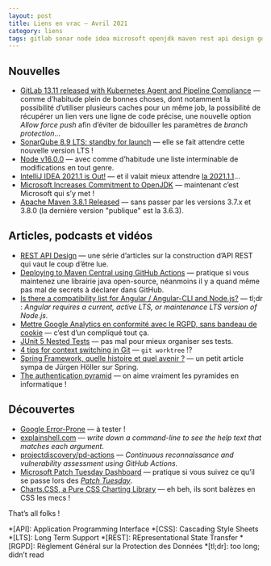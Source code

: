 ```yaml
---
layout: post
title: Liens en vrac — Avril 2021
category: liens
tags: gitlab sonar node idea microsoft openjdk maven rest api design google analytics angular junit git spring securité authentification errorprone shell bash chart css
---
```


## Nouvelles

- [GitLab 13.11 released with Kubernetes Agent and Pipeline Compliance](https://about.gitlab.com/releases/2021/04/22/gitlab-13-11-released/)
  — comme d’habitude plein de bonnes choses, dont notamment la possibilité d’utiliser plusieurs caches pour un même job, la possibilité de récupérer un lien
    vers une ligne de code précise, une nouvelle option _Allow force push_ afin d’éviter de bidouiller les paramètres de _branch protection_...
- [SonarQube 8.9 LTS: standby for launch](https://blog.sonarsource.com/sonarqube-lts-89-standby)
  — elle se fait attendre cette nouvelle version LTS !
- [Node v16.0.0](https://nodejs.org/en/blog/release/v16.0.0/)
  — avec comme d’habitude une liste interminable de modifications en tout genre.
- [IntelliJ IDEA 2021.1 is Out!](https://blog.jetbrains.com/idea/2021/04/intellij-idea-2021-1/)
  — et il valait mieux attendre [la 2021.1.1](https://blog.jetbrains.com/idea/2021/04/intellij-idea-2021-1-1/)...
- [Microsoft Increases Commitment to OpenJDK](https://www.azul.com/blog/microsoft-increases-commitment-to-openjdk/)
  — maintenant c’est Microsoft qui s’y met !
- [Apache Maven 3.8.1 Released](https://mail-archives.apache.org/mod_mbox/maven-announce/202104.mbox/%3cMailbird-0918dc43-dc18-4008-b83b-8bc8b1528177@apache.org%3e)
  — sans passer par les versions 3.7.x et 3.8.0 (la dernière version "publique" est la 3.6.3).

## Articles, podcasts et vidéos

- [REST API Design](https://www.mscharhag.com/p/rest-api-design)
  — une série d’articles sur la construction d’API REST qui vaut le coup d’être lue.
- [Deploying to Maven Central using GitHub Actions](https://bjansen.github.io/java/2021/02/03/deploying-to-maven-central-using-github-actions.html)
  — pratique si vous maintenez une librairie java open-source, néanmoins il y a quand même pas mal de secrets à déclarer dans GitHub.
- [Is there a compatibility list for Angular / Angular-CLI and Node.js?](https://stackoverflow.com/questions/60248452/is-there-a-compatibility-list-for-angular-angular-cli-and-node-js)
  — tl;dr : _Angular requires a current, active LTS, or maintenance LTS version of Node.js._
- [Mettre Google Analytics en conformité avec le RGPD, sans bandeau de cookie](https://www.geek-directeur-technique.com/2021/04/15/mettre-google-analytics-en-conformite-avec-le-rgpd-sans-bandeau-de-cookie)
  — c’est d’un compliqué tout ça.
- [JUnit 5 Nested Tests](https://mkyong.com/junit5/junit-5-nested-test-examples/)
  — pas mal pour mieux organiser ses tests.
- [4 tips for context switching in Git](https://opensource.com/article/21/4/context-switching-git)
  — `git worktree` !?
- [Spring Framework, quelle histoire et quel avenir ?](https://www.programmez.com/avis-experts/spring-framework-quelle-histoire-et-quel-avenir-31652)
  — un petit article sympa de Jürgen Höller sur Spring.
- [The authentication pyramid](https://damienbod.com/2021/03/17/the-authentication-pyramid/)
  — on aime vraiment les pyramides en informatique !

## Découvertes

- [Google Error-Prone](https://mincong.io/2020/11/08/google-error-prone/)
  — à tester !
- [explainshell.com](https://explainshell.com)
  — _write down a command-line to see the help text that matches each argument_.
- [projectdiscovery/pd-actions](https://github.com/projectdiscovery/pd-actions)
  — _Continuous reconnaissance and vulnerability assessment using GitHub Actions_.
- [Microsoft Patch Tuesday Dashboard](https://patchtuesdaydashboard.com/)
  — pratique si vous suivez ce qu’il se passe lors des [_Patch Tuesday_](https://fr.wikipedia.org/wiki/Patch_Tuesday).
- [Charts.CSS, a Pure CSS Charting Library](https://www.infoq.com/news/2021/04/charts-css-data-visulaization/)
  — eh beh, ils sont balèzes en CSS les mecs !

That’s all folks !

*[API]: Application Programming Interface
*[CSS]: Cascading Style Sheets
*[LTS]: Long Term Support
*[REST]: REpresentational State Transfer
*[RGPD]: Règlement Général sur la Protection des Données
*[tl;dr]: too long; didn’t read
